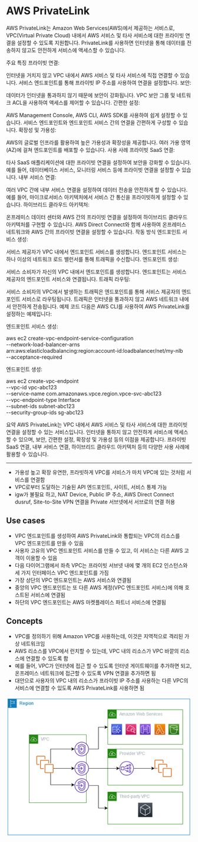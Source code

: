 # AWS PrivateLink

AWS PrivateLink는 Amazon Web Services(AWS)에서 제공하는 서비스로, VPC(Virtual Private Cloud) 내에서 AWS 서비스 및 타사 서비스에 대한 프라이빗 연결을 설정할 수 있도록 지원합니다. PrivateLink를 사용하면 인터넷을 통해 데이터를 전송하지 않고도 안전하게 서비스에 액세스할 수 있습니다.

주요 특징
프라이빗 연결:

인터넷을 거치지 않고 VPC 내에서 AWS 서비스 및 타사 서비스에 직접 연결할 수 있습니다.
서비스 엔드포인트를 통해 프라이빗 IP 주소를 사용하여 연결을 설정합니다.
보안:

데이터가 인터넷을 통과하지 않기 때문에 보안이 강화됩니다.
VPC 보안 그룹 및 네트워크 ACL을 사용하여 액세스를 제어할 수 있습니다.
간편한 설정:

AWS Management Console, AWS CLI, AWS SDK를 사용하여 쉽게 설정할 수 있습니다.
서비스 엔드포인트와 엔드포인트 서비스 간의 연결을 간편하게 구성할 수 있습니다.
확장성 및 가용성:

AWS의 글로벌 인프라를 활용하여 높은 가용성과 확장성을 제공합니다.
여러 가용 영역(AZ)에 걸쳐 엔드포인트를 배포할 수 있습니다.
사용 사례
프라이빗 SaaS 연결:

타사 SaaS 애플리케이션에 대한 프라이빗 연결을 설정하여 보안을 강화할 수 있습니다.
예를 들어, 데이터베이스 서비스, 모니터링 서비스 등에 프라이빗 연결을 설정할 수 있습니다.
내부 서비스 연결:

여러 VPC 간에 내부 서비스 연결을 설정하여 데이터 전송을 안전하게 할 수 있습니다.
예를 들어, 마이크로서비스 아키텍처에서 서비스 간 통신을 프라이빗하게 설정할 수 있습니다.
하이브리드 클라우드 아키텍처:

온프레미스 데이터 센터와 AWS 간의 프라이빗 연결을 설정하여 하이브리드 클라우드 아키텍처를 구현할 수 있습니다.
AWS Direct Connect와 함께 사용하여 온프레미스 네트워크와 AWS 간의 프라이빗 연결을 설정할 수 있습니다.
작동 방식
엔드포인트 서비스 생성:

서비스 제공자가 VPC 내에서 엔드포인트 서비스를 생성합니다.
엔드포인트 서비스는 하나 이상의 네트워크 로드 밸런서를 통해 트래픽을 수신합니다.
엔드포인트 생성:

서비스 소비자가 자신의 VPC 내에서 엔드포인트를 생성합니다.
엔드포인트는 서비스 제공자의 엔드포인트 서비스와 연결됩니다.
트래픽 라우팅:

서비스 소비자의 VPC에서 발생하는 트래픽은 엔드포인트를 통해 서비스 제공자의 엔드포인트 서비스로 라우팅됩니다.
트래픽은 인터넷을 통과하지 않고 AWS 네트워크 내에서 안전하게 전송됩니다.
예제 코드
다음은 AWS CLI를 사용하여 AWS PrivateLink를 설정하는 예제입니다:

엔드포인트 서비스 생성:

aws ec2 create-vpc-endpoint-service-configuration \
    --network-load-balancer-arns arn:aws:elasticloadbalancing:region:account-id:loadbalancer/net/my-nlb \
    --acceptance-required

엔드포인트 생성:

aws ec2 create-vpc-endpoint \
    --vpc-id vpc-abc123 \
    --service-name com.amazonaws.vpce.region.vpce-svc-abc123 \
    --vpc-endpoint-type Interface \
    --subnet-ids subnet-abc123 \
    --security-group-ids sg-abc123

요약
AWS PrivateLink는 VPC 내에서 AWS 서비스 및 타사 서비스에 대한 프라이빗 연결을 설정할 수 있는 서비스입니다. 인터넷을 통하지 않고 안전하게 서비스에 액세스할 수 있으며, 보안, 간편한 설정, 확장성 및 가용성 등의 이점을 제공합니다. 프라이빗 SaaS 연결, 내부 서비스 연결, 하이브리드 클라우드 아키텍처 등의 다양한 사용 사례에 활용할 수 있습니다.


---
- 가용성 높고 확장 유연한, 프라빗하게 VPC를 서비스가 마치 VPC에 있는 것처럼 서비스를 연결함
- VPC로부터 도달하는 기술된 API 엔드포인트, 사이트, 서비스 통제 가능
- igw가 불필요 하고, NAT Device, Public IP 주소, AWS Direct Connect dusruf, Site-to-Site VPN 연결을 Private 서브넷에서 서브로의 연결 허용

## Use cases
- VPC 엔드포인트를 생성하여 AWS PrivateLink와 통합되는 VPC의 리소스를 VPC 엔드포인트를 만들 수 있음
- 사용자 고유의 VPC 엔드포인트 서비스를 만들 수 있고, 이 서비스는 다른 AWS 고객이 이용할 수 있음
- 다음 다이어그램에서 좌측 VPC는 프라이빗 서브넷 내에 몇 개의 EC2 인스턴스와 세 가지 인터페이스 VPC 엔드포인트를 가짐
- 가장 상단의 VPC 엔드포인트는 AWS 서비스와 연결됨
- 중앙의 VPC 엔드포인트는 또 다른 AWS 계정(VPC 엔드포인트 서비스)에 의해 호스트된 서비스에 연결됨
- 하단의 VPC 엔드포인트는 AWS 마켓플레이스 파트너 서비스에 연결됨

## Concepts
- VPC를 정의하기 위해 Amazon VPC를 사용하는데, 이것은 지역적으로 격리된 가상 네트워크임
- AWS 리소스를 VPC에서 런치할 수 있는데, VPC 내의 리소스가 VPC 바깥의 리소스에 연결할 수 있도록 함
- 예를 들어, VPC가 인터넷에 접근 할 수 있도록 인터넷 게이트웨이를 추가하면 되고, 온프레미스 네트워크에 접근할 수 있도록 VPN 연결을 추가하면 됨
- 대안으로 사용자의 VPC 내의 리소스가 프라이빗 IP 주소를 사용하는 다른 VPC의 서비스에 연결할 수 있도록 AWS PrivateLink를 사용하면 됨

![alt text](../../images/cloud/privatelink.png)